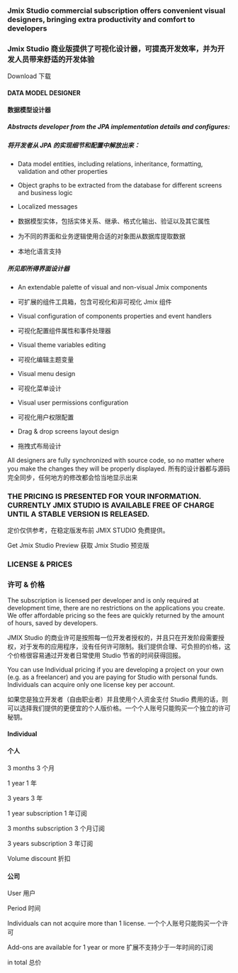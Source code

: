 ### Jmix Studio commercial subscription offers convenient visual designers, bringing extra productivity and comfort to developers
### Jmix Studio 商业版提供了可视化设计器，可提高开发效率，并为开发人员带来舒适的开发体验


Download
下载

#### DATA MODEL DESIGNER
#### 数据模型设计器

##### Abstracts developer from the JPA implementation details and configures:
##### 将开发者从 JPA 的实现细节和配置中解放出来：

* Data model entities, including relations, inheritance, formatting, validation and other properties
* Object graphs to be extracted from the database for different screens and business logic
* Localized messages

* 数据模型实体，包括实体关系、继承、格式化输出、验证以及其它属性
* 为不同的界面和业务逻辑使用合适的对象图从数据库提取数据
* 本地化语言支持


##### 所见即所得界面设计器
* An extendable palette of visual and non-visual Jmix components
* 可扩展的组件工具箱，包含可视化和非可视化 Jmix 组件
  
* Visual configuration of components properties and event handlers
* 可视化配置组件属性和事件处理器
  
* Visual theme variables editing
* 可视化编辑主题变量
  
* Visual menu design
* 可视化菜单设计
  
* Visual user permissions configuration
* 可视化用户权限配置
  
* Drag & drop screens layout design
* 拖拽式布局设计

All designers are fully synchronized with source code, so no matter where you make the changes they will be properly displayed.
所有的设计器都与源码完全同步，任何地方的修改都会恰当地显示出来


### THE PRICING IS PRESENTED FOR YOUR INFORMATION. CURRENTLY JMIX STUDIO IS AVAILABLE FREE OF CHARGE UNTIL A STABLE VERSION IS RELEASED.

定价仅供参考，在稳定版发布前 JMIX STUDIO 免费提供。

Get Jmix Studio Preview
获取 Jmix Studio 预览版

### LICENSE & PRICES
### 许可 & 价格
The subscription is licensed per developer and is only required at development time, there are no restrictions on the applications you create. We offer affordable pricing so the fees are quickly returned by the amount of hours, saved by developers.

JMIX Studio 的商业许可是按照每一位开发者授权的，并且只在开发阶段需要授权，对于发布的应用程序，没有任何许可限制。我们提供合理、可负担的价格，这个价格很容易通过开发者日常使用 Studio 节省的时间获得回报。


You can use Individual pricing if you are developing a project on your own (e.g. as a freelancer) and you are paying for Studio with personal funds. Individuals can acquire only one license key per account.

如果您是独立开发者（自由职业者）并且使用个人资金支付 Studio 费用的话，则可以选择我们提供的更便宜的个人版价格。一个个人账号只能购买一个独立的许可秘钥。




#### Individual
#### 个人

3 months
3 个月

1 year
1 年

3 years
3 年

1 year subscription
1 年订阅

3 months subscription
3 个月订阅

3 years subscription
3 年订阅

Volume discount
折扣

#### 公司

User 
用户

Period
时间

Individuals can not acquire more than 1 license.
一个个人账号只能购买一个许可

Add-ons are available for 1 year or more
扩展不支持少于一年时间的订阅

in total
总价

